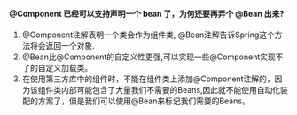 #### @Component 已经可以支持声明一个 bean 了，为何还要再弄个 @Bean 出来?

1. @Component注解表明一个类会作为组件类, @Bean注解告诉Spring这个方法将会返回一个对象.
2. @Bean比@Component的自定义性更强,可以实现一些@Component实现不了的自定义加载类。
3. 在使用第三方库中的组件时，不能在组件类上添加@Component注解的，因为该组件类内部可能包含了大量我们不需要的Beans,因此就不能使用自动化装配的方案了，但是我们可以使用@Bean来标记我们需要的Beans。
